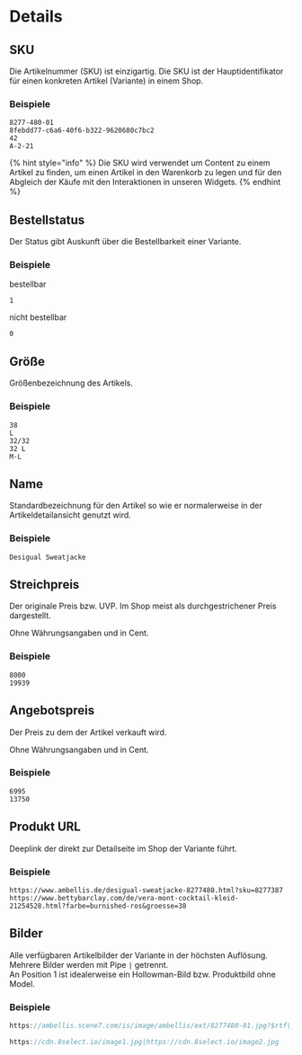 # Details

## SKU

Die Artikelnummer \(SKU\) ist einzigartig. Die SKU ist der Hauptidentifikator für einen konkreten Artikel \(Variante\) in einem Shop.

### Beispiele

```text
8277-480-01
8febdd77-c6a6-40f6-b322-9620680c7bc2
42
A-2-21
```

{% hint style="info" %}
Die SKU wird verwendet um Content zu einem Artikel zu finden, um einen Artikel in den Warenkorb zu legen und für den Abgleich der Käufe mit den Interaktionen in unseren Widgets.
{% endhint %}

## Bestellstatus

Der Status gibt Auskunft über die Bestellbarkeit einer Variante.

### Beispiele

bestellbar

```text
1
```

nicht bestellbar

```text
0
```

## Größe

Größenbezeichnung des Artikels.

### Beispiele

```text
38
L
32/32
32 L
M-L
```

## Name

Standardbezeichnung für den Artikel so wie er normalerweise in der Artikeldetailansicht genutzt wird.

### Beispiele

```text
Desigual Sweatjacke
```

## Streichpreis

Der originale Preis bzw. UVP. Im Shop meist als durchgestrichener Preis dargestellt.

Ohne Währungsangaben und in Cent.

### Beispiele

```text
8000
19939
```

## Angebotspreis

Der Preis zu dem der Artikel verkauft wird.

Ohne Währungsangaben und in Cent.

### Beispiele

```text
6995
13750
```

## Produkt URL

Deeplink der direkt zur Detailseite im Shop der Variante führt.

### Beispiele

```text
https://www.ambellis.de/desigual-sweatjacke-8277480.html?sku=8277387
https://www.bettybarclay.com/de/vera-mont-cocktail-kleid-21254528.html?farbe=burnished-ros&groesse=38
```

## Bilder

Alle verfügbaren Artikelbilder der Variante in der höchsten Auflösung.  
Mehrere Bilder werden mit Pipe `|` getrennt.  
An Position 1 ist idealerweise ein Hollowman-Bild bzw. Produktbild ohne Model.

### Beispiele

```javascript
https://ambellis.scene7.com/is/image/ambellis/ext/8277480-01.jpg?$rtf\_amb\_prod-main-zoom\_xl$

https://cdn.8select.io/image1.jpg|https://cdn.8select.io/image2.jpg
```


